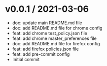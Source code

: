 
v0.0.1 / 2021-03-06
===================

  * doc: update main README.md file
  * doc: add README.md file for chrome config
  * feat: add chrome test_policy.json file
  * feat: add chrome master_preferences file
  * doc: add README.md file for firefox config
  * feat: add firefox policies.json file
  * feat: add pre-commit config
  * Initial commit
